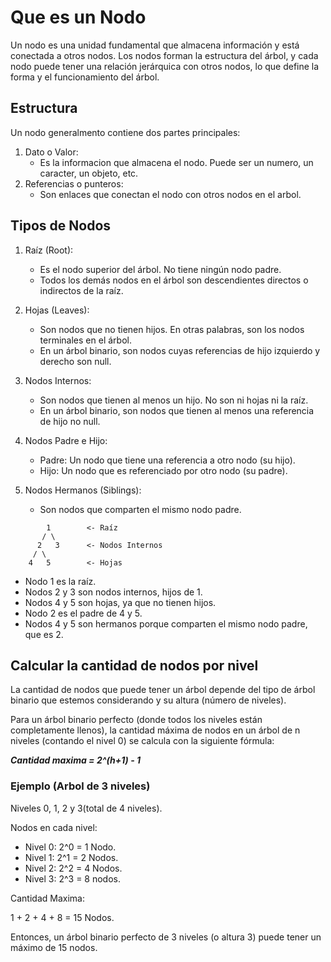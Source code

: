 # Que es un Nodo

Un nodo es una unidad fundamental que almacena información y está conectada a otros nodos. Los nodos forman la estructura del árbol, y cada nodo puede tener una relación jerárquica con otros nodos, lo que define la forma y el funcionamiento del árbol.

## Estructura

Un nodo generalmento contiene dos partes principales:

1. Dato o Valor:
    - Es la informacion que almacena el nodo. Puede ser un numero, un caracter, un objeto, etc.
2. Referencias o punteros:
    - Son enlaces que conectan el nodo con otros nodos en el arbol.

## Tipos de Nodos

1. Raíz (Root):
    - Es el nodo superior del árbol. No tiene ningún nodo padre.
    - Todos los demás nodos en el árbol son descendientes directos o indirectos de la raíz.

2. Hojas (Leaves):
    - Son nodos que no tienen hijos. En otras palabras, son los nodos terminales en el árbol.
    - En un árbol binario, son nodos cuyas referencias de hijo izquierdo y derecho son null.

3. Nodos Internos:
    - Son nodos que tienen al menos un hijo. No son ni hojas ni la raíz.
    - En un árbol binario, son nodos que tienen al menos una referencia de hijo no null.

4. Nodos Padre e Hijo:
    - Padre: Un nodo que tiene una referencia a otro nodo (su hijo).
    - Hijo: Un nodo que es referenciado por otro nodo (su padre).

5. Nodos Hermanos (Siblings):
    - Son nodos que comparten el mismo nodo padre.

```text
        1        <- Raíz
       / \
      2   3      <- Nodos Internos
     / \
    4   5        <- Hojas
```

- Nodo 1 es la raíz.
- Nodos 2 y 3 son nodos internos, hijos de 1.
- Nodos 4 y 5 son hojas, ya que no tienen hijos.
- Nodo 2 es el padre de 4 y 5.
- Nodos 4 y 5 son hermanos porque comparten el mismo nodo padre, que es 2.

## Calcular la cantidad de nodos por nivel

La cantidad de nodos que puede tener un árbol depende del tipo de árbol binario que estemos considerando y su altura (número de niveles).

Para un árbol binario perfecto (donde todos los niveles están completamente llenos), la cantidad máxima de nodos en un árbol de n niveles (contando el nivel 0) se calcula con la siguiente fórmula:

***Cantidad maxima = 2^(h+1) - 1***

### Ejemplo (Arbol de 3 niveles)

Niveles 0, 1, 2 y 3(total de 4 niveles).

Nodos en cada nivel:
- Nivel 0: 2^0 = 1 Nodo.
- Nivel 1: 2^1 = 2 Nodos.
- Nivel 2: 2^2 = 4 Nodos.
- Nivel 3: 2^3 = 8 nodos.

Cantidad Maxima:

1 + 2 + 4 + 8 = 15 Nodos.

Entonces, un árbol binario perfecto de 3 niveles (o altura 3) puede tener un máximo de 15 nodos.